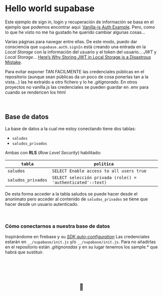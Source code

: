 # Hello world supabase

Este ejemplo de sign in, login y recuperación de información se basa en el ejemplo que podemos encontrar aquí: [Vanilla-js Auth Example](https://github.com/supabase/supabase/tree/master/examples/javascript-auth). Pero, como lo que he visto no me ha gustado he querido cambiar algunas cosas...

Varias páginas para navegar entre ellas. De este modo, puedo dar consciencia que `supabase.auth.signIn` está creando una entrada en la *Local Storage* con la información del usuario y el token del usuario...  *JWT* y *Local Storage*... [Here’s Why Storing JWT in Local Storage is a Disastrous Mistake](https://medium.com/kanlanc/heres-why-storing-jwt-in-local-storage-is-a-great-mistake-df01dad90f9e).

Para evitar exponer TAN FACILMENTE las credenciales públicas en el repositorio (aunque sean públicas da un poco de cosa ponerlas tan a la vista...) las he extraído a otro fichero y lo he *.gitignorado*.  En otros proyectos no vanilla.js las credenciales se pueden guardar en .env para cuando se rendericen los html 

<br>

## Base de datos

La base de datos a la cual me estoy conectando tiene dos tablas:

- `saludos`
- `saludos_privados`

Ambas con **RLS** (*Row Level Security*) habilitado:

| `tabla` | `política` | 
| - | - | 
|`saludos`  | `SELECT Enable access to all users true`|
| `saludos_privados` | `SELECT selección privada (role() = 'authenticated'::text)` | 

De esta forma acceder a la tabla saludos se puede hacer desde el anonimato pero acceder al contenido de `saludos_privados` se tiene que hacer desde un usuario autenticado.

<br>

### Cómo conectarnos a nuestra base de datos

Inspirándome en firebase y su [_SDK auto-configuration_](https://firebase.google.com/docs/hosting/reserved-urls#sdk_auto-configuration) Las credenciales estarán en `__/supabase/init.js` y/o `__/supabase/init.js`.  Para no añadirlas en el repositorio están *.gitignoradas* y en su lugar tenemos los sample.* que habrá que sustituir.

<br>
<br>
<br>
<center><h2>👋</h2></center>